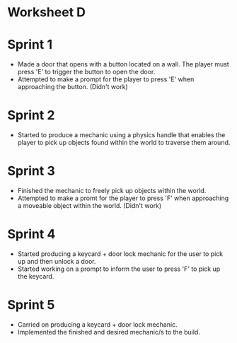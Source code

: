 # Worksheet D

# Sprint 1
- Made a door that opens with a button located on a wall. The player must press 'E' to trigger the button to open the door.
- Attempted to make a prompt for the player to press 'E' when approaching the button. (Didn't work)

# Sprint 2 
- Started to produce a mechanic using a physics handle that enables the player to pick up objects found within the world to traverse them around.

# Sprint 3
- Finished the mechanic to freely pick up objects within the world. 
- Attempted to make a promt for the player to press 'F' when approaching a moveable object within the world. (Didn't work)

# Sprint 4
- Started producing a keycard + door lock mechanic for the user to pick up and then unlock a door.
- Started working on a prompt to inform the user to press 'F' to pick up the keycard. 

# Sprint 5
- Carried on producing a keycard + door lock mechanic. 
- Implemented the finished and desired mechanic/s to the build.
